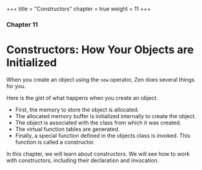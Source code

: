 +++
title = "Constructors"
chapter = true
weight = 11
+++

### Chapter 11
# Constructors: How Your Objects are Initialized

When you create an object using the `new` operator, Zen does several things
for you.

Here is the gist of what happens when you create an object.

 * First, the memory to store the object is allocated.
 * The allocated memory buffer is initialized internally to create the
   object.
 * The object is associated with the class from which it was created.
 * The virtual function tables are generated.
 * Finally, a special function defined in the objects class is invoked.
   This function is called a constructor.

In this chapter, we will learn about constructors. We will see how to work with
constructors, including their declaration and invocation.